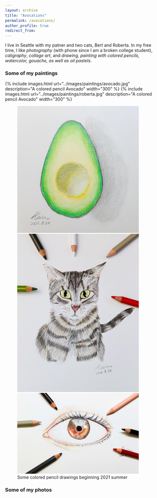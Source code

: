 ```yaml
---
layout: archive
title: "Avocations"
permalink: /avocations/
author_profile: true
redirect_from:
---
```

I live in Seattle with my patner and two cats, Bert and Roberta. In my free time, I like *photography* (with phone since I am a broken college student), *caligraphy*, *collage art*, and *drawing, painting with colored pencils, watercolor, gouache, as well as oil pastels*.
### Some of my paintings
{% include images.html url="../images/paintings/avocado.jpg" description="A colored pencil Avocado" width="300" %}
{% include images.html url="../images/paintings/roberta.jpg" description="A colored pencil Avocado" width="300" %}


<figure>
    <img src="../images/paintings/avocado.jpg" alt="avocado" width="400"/>
    <img src="../images/paintings/roberta.jpg" alt="roberta" width="400"/>
    <img src="../images/paintings/eye.jpg" alt="eye" width="400"/>
    <figcaption>Some colored pencil drawings beginning 2021 summer</figcaption>
  </figure>

### Some of my photos